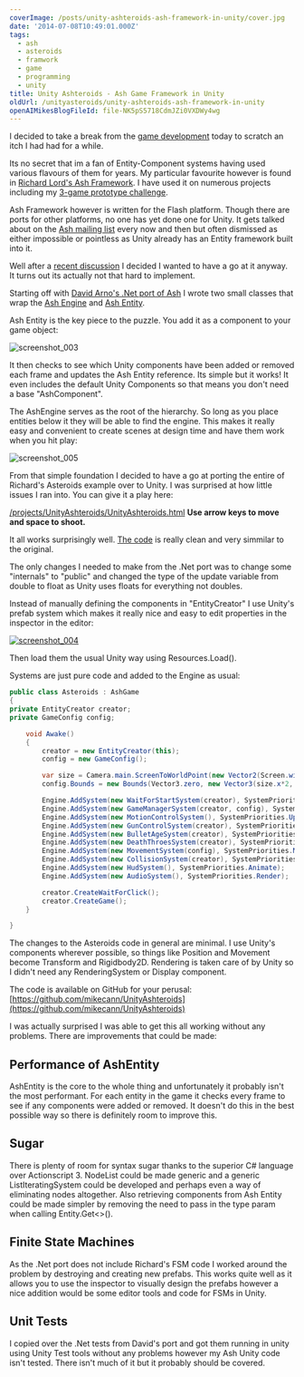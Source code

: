 ```yaml
---
coverImage: /posts/unity-ashteroids-ash-framework-in-unity/cover.jpg
date: '2014-07-08T10:49:01.000Z'
tags:
  - ash
  - asteroids
  - framwork
  - game
  - programming
  - unity
title: Unity Ashteroids - Ash Game Framework in Unity
oldUrl: /unityasteroids/unity-ashteroids-ash-framework-in-unity
openAIMikesBlogFileId: file-NK5pS5718CdmJZi0VXDWy4wg
---
```


I decided to take a break from the [game development](https://www.mikecann.blog/myprojects/mr-nibbles-3d/mr-nibbles-3d-menus-obscuring/) today to scratch an itch I had had for a while.

<!-- more -->

Its no secret that im a fan of Entity-Component systems having used various flavours of them for years. My particular favourite however is found in [Richard Lord's Ash Framework](https://www.ashframework.org/). I have used it on numerous projects including my [3-game prototype challenge](/posts/the-three-game-challenge/).

<!--more-->

Ash Framework however is written for the Flash platform. Though there are ports for other platforms, no one has yet done one for Unity. It gets talked about on the [Ash mailing list](https://groups.google.com/group/ash-framework?hl=en) every now and then but often dismissed as either impossible or pointless as Unity already has an Entity framework built into it.

Well after a [recent discussion](https://groups.google.com/forum/?hl=en#!topic/ash-framework/NrC5dQyBRkY) I decided I wanted to have a go at it anyway. It turns out its actually not that hard to implement.

Starting off with [David Arno's .Net port of Ash](https://github.com/DavidArno/Ash.NET) I wrote two small classes that wrap the [Ash Engine](https://github.com/mikecann/UnityAshteroids/blob/master/Assets/Ash/Unity/AshGame.cs) and [Ash Entity](https://github.com/mikecann/UnityAshteroids/blob/master/Assets/Ash/Unity/AshEntity.cs).

Ash Entity is the key piece to the puzzle. You add it as a component to your game object:

![screenshot_003](https://www.mikecann.blog/wp-content/uploads/2014/07/screenshot_003.png)

It then checks to see which Unity components have been added or removed each frame and updates the Ash Entity reference. Its simple but it works! It even includes the default Unity Components so that means you don't need a base "AshComponent".

The AshEngine serves as the root of the hierarchy. So long as you place entities below it they will be able to find the engine. This makes it really easy and convenient to create scenes at design time and have them work when you hit play:

![screenshot_005](https://www.mikecann.blog/wp-content/uploads/2014/07/screenshot_005.png)

From that simple foundation I decided to have a go at porting the entire of Richard's Asteroids example over to Unity. I was surprised at how little issues I ran into. You can give it a play here:

[/projects/UnityAshteroids/UnityAshteroids.html](/projects/UnityAshteroids/UnityAshteroids.html)
**Use arrow keys to move and space to shoot.**

It all works surprisingly well. [The code](https://github.com/mikecann/UnityAshteroids) is really clean and very simmilar to the original.

The only changes I needed to make from the .Net port was to change some "internals" to "public" and changed the type of the update variable from double to float as Unity uses floats for everything not doubles.

Instead of manually defining the components in "EntityCreator" I use Unity's prefab system which makes it really nice and easy to edit properties in the inspector in the editor:

[![screenshot_004](https://www.mikecann.blog/wp-content/uploads/2014/07/screenshot_004-1024x685.png)](https://www.mikecann.blog/wp-content/uploads/2014/07/screenshot_004.png)

Then load them the usual Unity way using Resources.Load().

Systems are just pure code and added to the Engine as usual:

```csharp
public class Asteroids : AshGame
{
private EntityCreator creator;
private GameConfig config;

    void Awake()
    {
    	creator = new EntityCreator(this);
    	config = new GameConfig();

    	var size = Camera.main.ScreenToWorldPoint(new Vector2(Screen.width, Screen.height));
    	config.Bounds = new Bounds(Vector3.zero, new Vector3(size.x*2, size.y*2));

    	Engine.AddSystem(new WaitForStartSystem(creator), SystemPriorities.PreUpdate);
    	Engine.AddSystem(new GameManagerSystem(creator, config), SystemPriorities.PreUpdate);
    	Engine.AddSystem(new MotionControlSystem(), SystemPriorities.Update);
    	Engine.AddSystem(new GunControlSystem(creator), SystemPriorities.Update);
    	Engine.AddSystem(new BulletAgeSystem(creator), SystemPriorities.Update);
    	Engine.AddSystem(new DeathThroesSystem(creator), SystemPriorities.Update);
    	Engine.AddSystem(new MovementSystem(config), SystemPriorities.Move);
    	Engine.AddSystem(new CollisionSystem(creator), SystemPriorities.ResolveCollisions);
    	Engine.AddSystem(new HudSystem(), SystemPriorities.Animate);
    	Engine.AddSystem(new AudioSystem(), SystemPriorities.Render);

    	creator.CreateWaitForClick();
    	creator.CreateGame();
    }

}  
```

The changes to the Asteroids code in general are minimal. I use Unity's components wherever possible, so things like Position and Movement become Transform and Rigidbody2D. Rendering is taken care of by Unity so I didn't need any RenderingSystem or Display component.

The code is available on GitHub for your perusal: [https://github.com/mikecann/UnityAshteroids](https://github.com/mikecann/UnityAshteroids)

I was actually surprised I was able to get this all working without any problems. There are improvements that could be made:

## Performance of AshEntity

AshEntity is the core to the whole thing and unfortunately it probably isn't the most performant. For each entity in the game it checks every frame to see if any components were added or removed. It doesn't do this in the best possible way so there is definitely room to improve this.

## Sugar

There is plenty of room for syntax sugar thanks to the superior C# language over Actionscript 3\. NodeList could be made generic and a generic ListIteratingSystem could be developed and perhaps even a way of eliminating nodes altogether. Also retrieving components from Ash Entity could be made simpler by removing the need to pass in the type param when calling Entity.Get<>().

## Finite State Machines

As the .Net port does not include Richard's FSM code I worked around the problem by destroying and creating new prefabs. This works quite well as it allows you to use the inspector to visually design the prefabs however a nice addition would be some editor tools and code for FSMs in Unity.

## Unit Tests

I copied over the .Net tests from David's port and got them running in unity using Unity Test tools without any problems however my Ash Unity code isn't tested. There isn't much of it but it probably should be covered.
